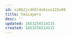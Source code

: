 ```yaml
---
id: vz8b2jc4h5l4x6ius222u94
title: hasLayers
desc: ''
updated: 1653256514115
created: 1653256514115
---
```


